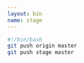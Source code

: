 ```yaml
---
layout: bin
name: stage
---
```


```sh
#!/bin/bash
git push origin master
git push stage master
```
